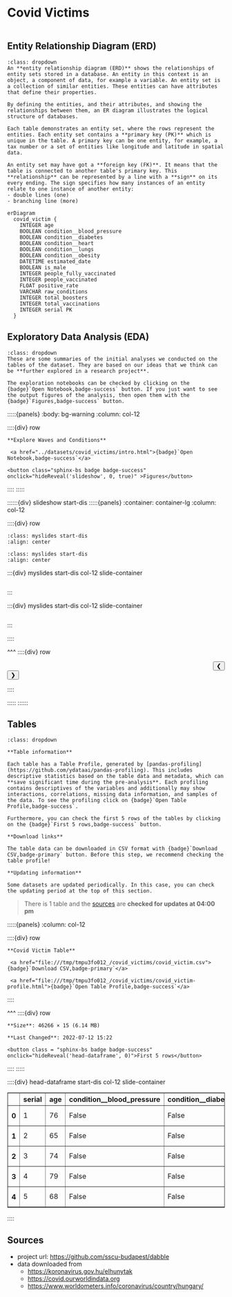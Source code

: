 # Covid Victims

```{include} ../datasets/covid_victims/description.md
```

## Entity Relationship Diagram (ERD)

```{admonition} What is an Entity Relationship Diagram (ERD)?
:class: dropdown
An **entity relationship diagram (ERD)** shows the relationships of entity sets stored in a database. An entity in this context is an object, a component of data, for example a variable. An entity set is a collection of similar entities. These entities can have attributes that define their properties.

By defining the entities, and their attributes, and showing the relationships between them, an ER diagram illustrates the logical structure of databases. 

Each table demonstrates an entity set, where the rows represent the entities. Each entity set contains a **primary key (PK)** which is unique in the table. A primary key can be one entity, for example, a tax number or a set of entities like longitude and latitude in spatial data.

An entity set may have got a **foreign key (FK)**. It means that the table is connected to another table's primary key. This **relationship** can be represented by a line with a **sign** on its every ending. The sign specifies how many instances of an entity relate to one instance of another entity:
- double lines (one)
- branching line (more)
```


```{mermaid}
erDiagram
  covid_victim {    
    INTEGER age      
    BOOLEAN condition__blood_pressure      
    BOOLEAN condition__diabetes      
    BOOLEAN condition__heart      
    BOOLEAN condition__lungs      
    BOOLEAN condition__obesity      
    DATETIME estimated_date      
    BOOLEAN is_male      
    INTEGER people_fully_vaccinated      
    INTEGER people_vaccinated      
    FLOAT positive_rate      
    VARCHAR raw_conditions      
    INTEGER total_boosters      
    INTEGER total_vaccinations      
    INTEGER serial PK 
  }
```


## Exploratory Data Analysis (EDA)

```{admonition} What does exploratory data analysis contain?
:class: dropdown
These are some summaries of the initial analyses we conducted on the tables of the dataset. They are based on our ideas that we think can be **further explored in a research project**.

The exploration notebooks can be checked by clicking on the {badge}`Open Notebook,badge-success` button. If you just want to see the output figures of the analysis, then open them with the {badge}`Figures,badge-success` button.
```




:::::{panels} 
    :body: bg-warning
    :column: col-12

::::{div} row

```{div} col-4
**Explore Waves and Conditions**
```

```{div} col-5
 <a href="../datasets/covid_victims/intro.html">{badge}`Open Notebook,badge-success`</a>
```


    
    



```{div} col-3
<button class="sphinx-bs badge badge-success" onclick="hideReveal('slideshow', 0, true)" >Figures</button>

```
::::
:::::

::::::{div} slideshow start-dis
:::::{panels}
:container: container-lg
:column: col-12

::::{div} row 


```{image} ../datasets/covid_victims/intro/assets/out-6.png
:class: myslides start-dis 
:align: center
```

```{image} ../datasets/covid_victims/intro/assets/out-9.png
:class: myslides start-dis 
:align: center
```



:::{div} myslides start-dis col-12 slide-container
```{include} ../datasets/covid_victims/intro/assets/out-8.html
```
:::

:::{div} myslides start-dis col-12 slide-container
```{include} ../datasets/covid_victims/intro/assets/out-11.html
```
:::


::::

^^^
::::{div} row

<div class = "col-6 docutils" align = "right">
<button  onclick="slideImage(0, -1)">&#10094;</button>
</div>

<div class = "col-6 docutils" align = "left">
<button  onclick="slideImage(0, 1)">&#10095;</button>
</div>

::::

:::::
::::::


## Tables

```{admonition} How should I use this?
:class: dropdown

**Table information**

Each table has a Table Profile, generated by [pandas-profiling](https://github.com/ydataai/pandas-profiling). This includes descriptive statistics based on the table data and metadata, which can **save significant time during the pre-analysis**. Each profiling contains descriptives of the variables and additionally may show interactions, correlations, missing data information, and samples of the data. To see the profiling click on {badge}`Open Table Profile,badge-success`.

Furthermore, you can check the first 5 rows of the tables by clicking on the {badge}`First 5 rows,badge-success` button.

**Download links**

The table data can be downloaded in CSV format with {badge}`Download CSV,badge-primary` button. Before this step, we recommend checking the table profile!

**Updating information**

Some datasets are updated periodically. In this case, you can check the updating period at the top of this section.
```

> There is 1 table and the [sources](#sources) are **checked for updates at 04:00 pm** 




:::::{panels} :column: col-12

::::{div} row

```{div} col-4
**Covid Victim Table**
```

```{div} col-5
 <a href="file:///tmp/tmpu3fo012_/covid_victims/covid_victim.csv">{badge}`Download CSV,badge-primary`</a>
```

```{div} col-3
 <a href="file:///tmp/tmpu3fo012_/covid_victims/covid_victim-profile.html">{badge}`Open Table Profile,badge-success`</a>
```

::::

^^^
::::{div} row

```{div} col-4
**Size**: 46266 × 15 (6.14 MB)
```

```{div} col-5
**Last Changed**: 2022-07-12 15:22
```

```{div} col-3
<button class = "sphinx-bs badge badge-success" onclick="hideReveal('head-dataframe', 0)">First 5 rows</button>
```
::::
:::::

::::{div} head-dataframe start-dis col-12 slide-container
<div>
<style scoped>
    .dataframe tbody tr th:only-of-type {
        vertical-align: middle;
    }

    .dataframe tbody tr th {
        vertical-align: top;
    }

    .dataframe thead th {
        text-align: right;
    }
</style>
<table border="1" class="dataframe">
  <thead>
    <tr style="text-align: right;">
      <th></th>
      <th>serial</th>
      <th>age</th>
      <th>condition__blood_pressure</th>
      <th>condition__diabetes</th>
      <th>condition__heart</th>
      <th>condition__lungs</th>
      <th>condition__obesity</th>
      <th>estimated_date</th>
      <th>is_male</th>
      <th>people_fully_vaccinated</th>
      <th>people_vaccinated</th>
      <th>positive_rate</th>
      <th>raw_conditions</th>
      <th>total_boosters</th>
      <th>total_vaccinations</th>
    </tr>
  </thead>
  <tbody>
    <tr>
      <th>0</th>
      <td>1</td>
      <td>76</td>
      <td>False</td>
      <td>False</td>
      <td>True</td>
      <td>False</td>
      <td>False</td>
      <td>2020-03-20</td>
      <td>False</td>
      <td>0</td>
      <td>0</td>
      <td>0.0307</td>
      <td>szív és érrendszeri</td>
      <td>0</td>
      <td>0</td>
    </tr>
    <tr>
      <th>1</th>
      <td>2</td>
      <td>65</td>
      <td>False</td>
      <td>False</td>
      <td>False</td>
      <td>False</td>
      <td>False</td>
      <td>2020-03-20</td>
      <td>False</td>
      <td>0</td>
      <td>0</td>
      <td>0.0307</td>
      <td>rosszindulatú daganat</td>
      <td>0</td>
      <td>0</td>
    </tr>
    <tr>
      <th>2</th>
      <td>3</td>
      <td>74</td>
      <td>False</td>
      <td>False</td>
      <td>True</td>
      <td>False</td>
      <td>False</td>
      <td>2020-03-20</td>
      <td>True</td>
      <td>0</td>
      <td>0</td>
      <td>0.0307</td>
      <td>szív és érrendszeri</td>
      <td>0</td>
      <td>0</td>
    </tr>
    <tr>
      <th>3</th>
      <td>4</td>
      <td>79</td>
      <td>False</td>
      <td>False</td>
      <td>True</td>
      <td>False</td>
      <td>False</td>
      <td>2020-03-22</td>
      <td>True</td>
      <td>0</td>
      <td>0</td>
      <td>0.0309</td>
      <td>szív és érrendszeri</td>
      <td>0</td>
      <td>0</td>
    </tr>
    <tr>
      <th>4</th>
      <td>5</td>
      <td>68</td>
      <td>False</td>
      <td>False</td>
      <td>True</td>
      <td>False</td>
      <td>False</td>
      <td>2020-03-22</td>
      <td>True</td>
      <td>0</td>
      <td>0</td>
      <td>0.0309</td>
      <td>szív és érrendszeri</td>
      <td>0</td>
      <td>0</td>
    </tr>
  </tbody>
</table>
</div>
::::


## Sources

- project url: https://github.com/sscu-budapest/dabble
- data downloaded from
  - https://koronavirus.gov.hu/elhunytak
  - https://covid.ourworldindata.org
  - https://www.worldometers.info/coronavirus/country/hungary/


